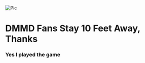 ##
<img src="https://64.media.tumblr.com/5c4bbd90acc713811b0e6e51e644fe0b/2dd0eb9d0402a4be-24/s540x810/b00f3736bcc3ae323cd05eef5013dc3eb8198788.pnj" alt="Pic">
<h1>DMMD Fans Stay 10 Feet Away, Thanks </h1>
<h3>Yes I played the game</h3>
<!--
**COCKTAILSAUCE/COCKTAILSAUCE** is a ✨ _special_ ✨ repository because its `README.md` (this file) appears on your GitHub profile.

Here are some ideas to get you started:

- 🔭 I’m currently working on ...
- 🌱 I’m currently learning ...
- 👯 I’m looking to collaborate on ...
- 🤔 I’m looking for help with ...
- 💬 Ask me about ...
- 📫 How to reach me: ...
- 😄 Pronouns: ...
- ⚡ Fun fact: ...
-->
